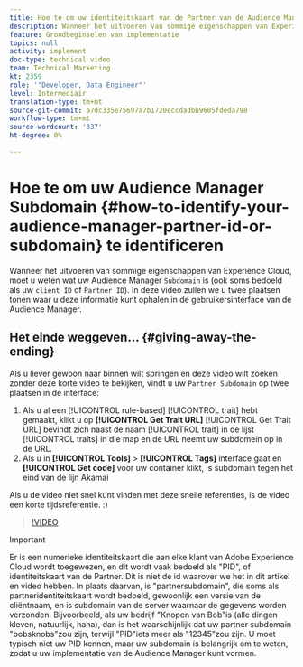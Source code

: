 ```yaml
---
title: Hoe te om uw identiteitskaart van de Partner van de Audience Manager of Subdomain te identificeren
description: Wanneer het uitvoeren van sommige eigenschappen van Experience Cloud, moet u weten wat uw Audience Manager "identiteitskaart van de Partner"is (soms ook als uw "cliënt ID"of "Subdomain"wordt bedoeld). In deze video tonen we u twee plaatsen waar u deze id kunt ophalen in de gebruikersinterface van de Audience Manager.
feature: Grondbeginselen van implementatie
topics: null
activity: implement
doc-type: technical video
team: Technical Marketing
kt: 2359
role: '"Developer, Data Engineer"'
level: Intermediair
translation-type: tm+mt
source-git-commit: a7dc335e75697a7b1720eccdadbb9605fdeda798
workflow-type: tm+mt
source-wordcount: '337'
ht-degree: 0%

---
```



# Hoe te om uw Audience Manager Subdomain {#how-to-identify-your-audience-manager-partner-id-or-subdomain} te identificeren

Wanneer het uitvoeren van sommige eigenschappen van Experience Cloud, moet u weten wat uw Audience Manager `Subdomain` is (ook soms bedoeld als uw `client ID` of `Partner ID`). In deze video zullen we u twee plaatsen tonen waar u deze informatie kunt ophalen in de gebruikersinterface van de Audience Manager.

## Het einde weggeven... {#giving-away-the-ending}

Als u liever gewoon naar binnen wilt springen en deze video wilt zoeken zonder deze korte video te bekijken, vindt u uw `Partner Subdomain` op twee plaatsen in de interface:

1. Als u al een [!UICONTROL rule-based] [!UICONTROL trait] hebt gemaakt, klikt u op **[!UICONTROL Get Trait URL]**
   [!UICONTROL Get Trait URL] bevindt zich naast de naam  [!UICONTROL trait] in de lijst  [!UICONTROL traits] in die map en de URL neemt uw subdomein op in de URL.
1. Als u in **[!UICONTROL Tools]** > **[!UICONTROL Tags]** interface gaat en **[!UICONTROL Get code]** voor uw container klikt, is subdomain tegen het eind van de lijn Akamai

Als u de video niet snel kunt vinden met deze snelle referenties, is de video een korte tijdsreferentie. :)

>[!VIDEO](https://video.tv.adobe.com/v/25922/?quality=12)

>[!IMPORTANT]
>
>Er is een numerieke identiteitskaart die aan elke klant van Adobe Experience Cloud wordt toegewezen, en dit wordt vaak bedoeld als &quot;PID&quot;, of identiteitskaart van de Partner. Dit is niet de id waarover we het in dit artikel en video hebben. In plaats daarvan, is &quot;partnersubdomain&quot;, die soms als partneridentiteitskaart wordt bedoeld, gewoonlijk een versie van de cliëntnaam, en is subdomain van de server waarnaar de gegevens worden verzonden. Bijvoorbeeld, als uw bedrijf &quot;Knopen van Bob&quot;is (alle dingen kleven, natuurlijk, haha), dan is het waarschijnlijk dat uw partner subdomain &quot;bobsknobs&quot;zou zijn, terwijl &quot;PID&quot;iets meer als &quot;12345&quot;zou zijn. U moet typisch niet uw PID kennen, maar uw subdomain is belangrijk om te weten, zodat u uw implementatie van de Audience Manager kunt vormen.

